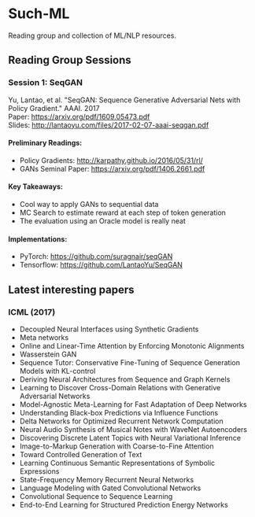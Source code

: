 # Such-ML
Reading group and collection of ML/NLP resources.

## Reading Group Sessions
### Session 1: SeqGAN
Yu, Lantao, et al. "SeqGAN: Sequence Generative Adversarial Nets with Policy Gradient." AAAI. 2017     
Paper: https://arxiv.org/pdf/1609.05473.pdf      
Slides: http://lantaoyu.com/files/2017-02-07-aaai-seqgan.pdf       

#### Preliminary Readings: 
* Policy Gradients: http://karpathy.github.io/2016/05/31/rl/
* GANs Seminal Paper: https://arxiv.org/pdf/1406.2661.pdf

#### Key Takeaways:
* Cool way to apply GANs to sequential data
* MC Search to estimate reward at each step of token generation
* The evaluation using an Oracle model is really neat

#### Implementations:
* PyTorch: https://github.com/suragnair/seqGAN
* Tensorflow: https://github.com/LantaoYu/SeqGAN


## Latest interesting papers
### ICML (2017)
* Decoupled Neural Interfaces using Synthetic Gradients
* Meta networks 
* Online and Linear-Time Attention by Enforcing Monotonic Alignments
* Wasserstein GAN
* Sequence Tutor: Conservative Fine-Tuning of Sequence Generation Models with KL-control
* Deriving Neural Architectures from Sequence and Graph Kernels
* Learning to Discover Cross-Domain Relations with Generative Adversarial Networks
* Model-Agnostic Meta-Learning for Fast Adaptation of Deep Networks
* Understanding Black-box Predictions via Influence Functions
* Delta Networks for Optimized Recurrent Network Computation
* Neural Audio Synthesis of Musical Notes with WaveNet Autoencoders
* Discovering Discrete Latent Topics with Neural Variational Inference
* Image-to-Markup Generation with Coarse-to-Fine Attention
* Toward Controlled Generation of Text
* Learning Continuous Semantic Representations of Symbolic Expressions
* State-Frequency Memory Recurrent Neural Networks
* Language Modeling with Gated Convolutional Networks
* Convolutional Sequence to Sequence Learning
* End-to-End Learning for Structured Prediction Energy Networks

